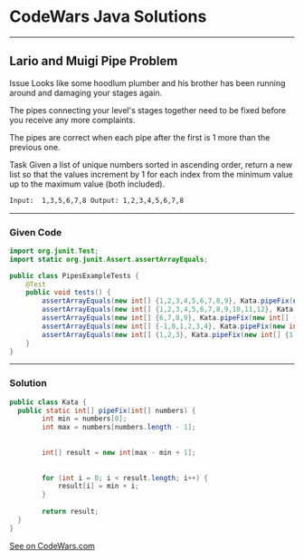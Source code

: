 # CodeWars Java Solutions

---

## Lario and Muigi Pipe Problem

Issue
Looks like some hoodlum plumber and his brother has been running around and damaging your stages again.

The pipes connecting your level's stages together need to be fixed before you receive any more complaints.

The pipes are correct when each pipe after the first is 1 more than the previous one.

Task
Given a list of unique numbers sorted in ascending order, return a new list so that the values increment by 1 for each index from the minimum value up to the maximum value (both included).

```dtd
Input:  1,3,5,6,7,8 Output: 1,2,3,4,5,6,7,8
```

---

### Given Code

```Java
import org.junit.Test;
import static org.junit.Assert.assertArrayEquals;

public class PipesExampleTests {
    @Test
    public void tests() {
        assertArrayEquals(new int[] {1,2,3,4,5,6,7,8,9}, Kata.pipeFix(new int[] {1,2,3,5,6,8,9}));
        assertArrayEquals(new int[] {1,2,3,4,5,6,7,8,9,10,11,12}, Kata.pipeFix(new int[] {1,2,3,12}));
        assertArrayEquals(new int[] {6,7,8,9}, Kata.pipeFix(new int[] {6,9}));
        assertArrayEquals(new int[] {-1,0,1,2,3,4}, Kata.pipeFix(new int[] {-1,4}));
        assertArrayEquals(new int[] {1,2,3}, Kata.pipeFix(new int[] {1,2,3}));
    }
}

```

---

### Solution

```Java
public class Kata {
  public static int[] pipeFix(int[] numbers) {
        int min = numbers[0];
        int max = numbers[numbers.length - 1];
        
        
        int[] result = new int[max - min + 1];
        
        
        for (int i = 0; i < result.length; i++) {
            result[i] = min + i;
        }
        
        return result;
  }
}
```



[See on CodeWars.com](https://www.codewars.com/kata/56b29582461215098d00000f/train/java)